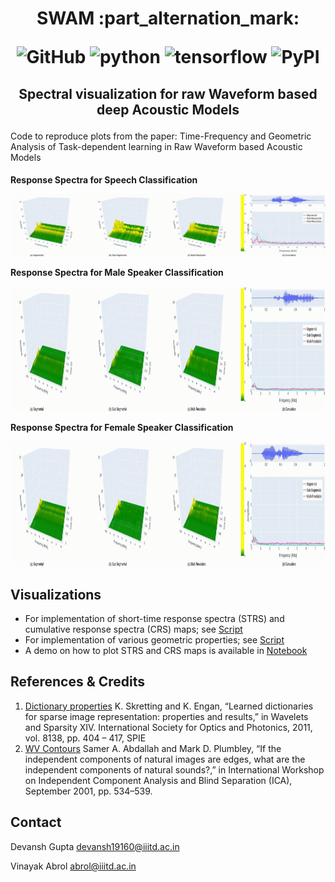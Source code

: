 <h1 align="center">
<p>SWAM :part_alternation_mark:</p>
<p align="center">
<img alt="GitHub" src="https://img.shields.io/github/license/cross-caps/AFLI?color=green&logo=GNU&logoColor=green">
<img alt="python" src="https://img.shields.io/badge/python-%3E%3D3.8-blue?logo=python">
<img alt="tensorflow" src="https://img.shields.io/badge/tensorflow-%3D2.5.0-orange?logo=tensorflow">
<img alt="PyPI" src="https://img.shields.io/badge/release-v1.0-brightgreen?logo=apache&logoColor=brightgreen">
</p>
</h1>

<h2 align="center">
<p>Spectral visualization for raw Waveform based deep Acoustic Models</p>
</h2>

Code to reproduce plots from the paper:
Time-Frequency and Geometric Analysis of Task-dependent learning in Raw Waveform based Acoustic Models

<h4 align="centre"> 
    <p align="centre" > Response Spectra for Speech Classification</p>
    <img src="https://github.com/Cross-Caps/SWAM/blob/main/Plots/speech_classification_3dplots.gif" width="1000" height="100" />
    <p align="centre" > Response Spectra for Male Speaker Classification</p>
    <img src="https://github.com/Cross-Caps/SWAM/blob/main/Plots/speaker_male_classification_3dplots.gif" width="2000" height="200" />
    <p align="centre" > Response Spectra for Female Speaker Classification</p>
    <img src="https://github.com/Cross-Caps/SWAM/blob/main/Plots/speaker_female_classification_3dplots.gif" width="2000" height="200" />
</h4>

## Visualizations

- For implementation of short-time response spectra (STRS) and cumulative response spectra (CRS) maps; see [Script](./acousvis/spectral_properties.py)
- For implementation of various geometric properties; see [Script](./acousvis/geometric_properties.py)
- A demo on how to plot STRS and CRS maps is available in [Notebook](./acousvis/demo.ipynb)

## References & Credits

1. [Dictionary properties](https://www.ux.uis.no/~karlsk/dle/dictprop.m) K. Skretting and K. Engan, “Learned dictionaries for sparse image representation: properties and results,” in Wavelets and Sparsity XIV. International Society for Optics and Photonics, 2011, vol. 8138, pp. 404 – 417, SPIE
2. [WV Contours]() Samer A. Abdallah and Mark D. Plumbley,   “If the independent components of natural images are edges, what are the independent components of natural sounds?,” in International Workshop on Independent Component Analysis and Blind Separation (ICA), September 2001, pp. 534–539.

## Contact 

Devansh Gupta <devansh19160@iiitd.ac.in>

Vinayak Abrol <abrol@iiitd.ac.in>
